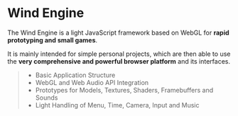 # Wind Engine

The Wind Engine is a light JavaScript framework based on WebGL for **rapid prototyping and small games**.

It is mainly intended for simple personal projects, which are then able to use the **very comprehensive and powerful browser platform** and its interfaces.

> - Basic Application Structure
> - WebGL and Web Audio API Integration
> - Prototypes for Models, Textures, Shaders, Framebuffers and Sounds
> - Light Handling of Menu, Time, Camera, Input and Music